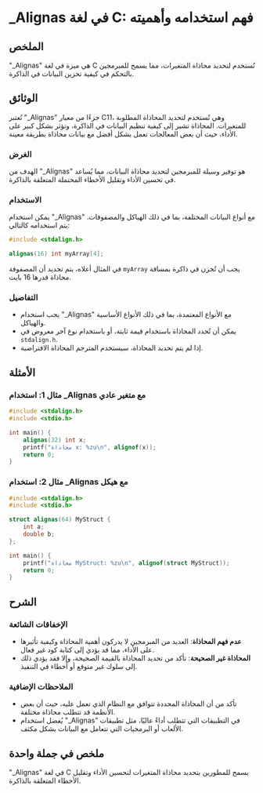 <!--
Meta Description: # _Alignas في لغة C: فهم استخدامه وأهميته ## الملخص "_Alignas" هي ميزة في لغة C تُستخدم لتحديد محاذاة المتغيرات، مما يسمح للمبرمجين بالتحكم في كيفية ت...
Meta Keywords: _alignas, المحاذاة, محاذاة, البيانات, استخدام
-->

# _Alignas في لغة C: فهم استخدامه وأهميته

## الملخص
"_Alignas" هي ميزة في لغة C تُستخدم لتحديد محاذاة المتغيرات، مما يسمح للمبرمجين بالتحكم في كيفية تخزين البيانات في الذاكرة.

## الوثائق
تُعتبر "_Alignas" جزءًا من معيار C11، وهي تُستخدم لتحديد المحاذاة المطلوبة للمتغيرات. المحاذاة تشير إلى كيفية تنظيم البيانات في الذاكرة، وتؤثر بشكل كبير على الأداء، حيث أن بعض المعالجات تعمل بشكل أفضل مع بيانات محاذاة بطريقة معينة.

### الغرض
الهدف من "_Alignas" هو توفير وسيلة للمبرمجين لتحديد محاذاة البيانات، مما يُساعد في تحسين الأداء وتقليل الأخطاء المحتملة المتعلقة بالذاكرة.

### الاستخدام
يمكن استخدام "_Alignas" مع أنواع البيانات المختلفة، بما في ذلك الهياكل والمصفوفات. يتم استخدامه كالتالي:

```c
#include <stdalign.h>

alignas(16) int myArray[4];
```

في المثال أعلاه، يتم تحديد أن المصفوفة `myArray` يجب أن تُخزن في ذاكرة بمسافة محاذاة قدرها 16 بايت.

### التفاصيل
- يجب استخدام "_Alignas" مع الأنواع المعتمدة، بما في ذلك الأنواع الأساسية والهياكل.
- يمكن أن تُحدد المحاذاة باستخدام قيمة ثابتة، أو باستخدام نوع آخر معروض في `stdalign.h`.
- إذا لم يتم تحديد المحاذاة، سيستخدم المترجم المحاذاة الافتراضية.

## الأمثلة
### مثال 1: استخدام _Alignas مع متغير عادي
```c
#include <stdalign.h>
#include <stdio.h>

int main() {
    alignas(32) int x;
    printf("محاذاة x: %zu\n", alignof(x));
    return 0;
}
```

### مثال 2: استخدام _Alignas مع هيكل
```c
#include <stdalign.h>
#include <stdio.h>

struct alignas(64) MyStruct {
    int a;
    double b;
};

int main() {
    printf("محاذاة MyStruct: %zu\n", alignof(struct MyStruct));
    return 0;
}
```

## الشرح
### الإخفاقات الشائعة
- **عدم فهم المحاذاة**: العديد من المبرمجين لا يدركون أهمية المحاذاة وكيفية تأثيرها على الأداء، مما قد يؤدي إلى كتابة كود غير فعال.
- **المحاذاة غير الصحيحة**: تأكد من تحديد المحاذاة بالقيمة الصحيحة، وإلا فقد يؤدي ذلك إلى سلوك غير متوقع أو أخطاء في التنفيذ.

### الملاحظات الإضافية
- تأكد من أن المحاذاة المحددة تتوافق مع النظام الذي تعمل عليه، حيث أن بعض الأنظمة قد تتطلب محاذاة مختلفة.
- يُفضل استخدام "_Alignas" في التطبيقات التي تتطلب أداءً عاليًا، مثل تطبيقات الألعاب أو البرمجيات التي تتعامل مع البيانات بشكل مكثف.

## ملخص في جملة واحدة
"_Alignas" في لغة C يسمح للمطورين بتحديد محاذاة المتغيرات لتحسين الأداء وتقليل الأخطاء المتعلقة بالذاكرة.